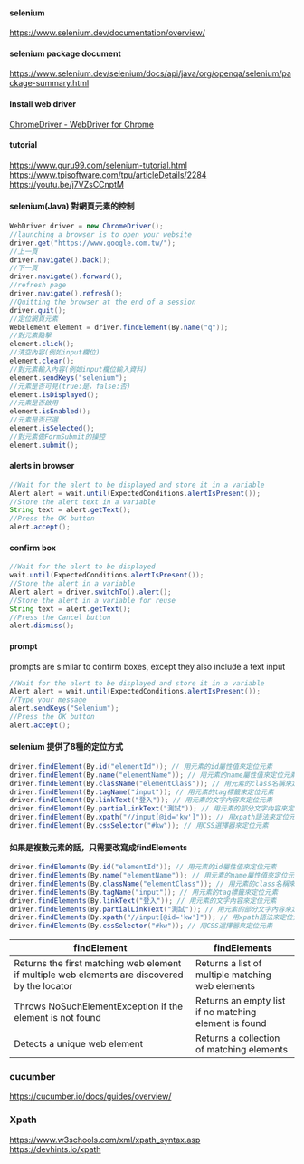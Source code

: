 #### selenium
https://www.selenium.dev/documentation/overview/

#### selenium package document
https://www.selenium.dev/selenium/docs/api/java/org/openqa/selenium/package-summary.html

#### Install web driver
[ChromeDriver - WebDriver for Chrome](https://sites.google.com/chromium.org/driver/)

#### tutorial

https://www.guru99.com/selenium-tutorial.html \
https://www.tpisoftware.com/tpu/articleDetails/2284 \
https://youtu.be/j7VZsCCnptM

#### selenium(Java) 對網頁元素的控制
```java
WebDriver driver = new ChromeDriver();
//launching a browser is to open your website
driver.get("https://www.google.com.tw/");
//上一頁
driver.navigate().back();
//下一頁
driver.navigate().forward();
//refresh page
driver.navigate().refresh();
//Quitting the browser at the end of a session
driver.quit();
//定位網頁元素
WebElement element = driver.findElement(By.name("q"));
//對元素點擊
element.click();
//清空內容(例如input欄位)
element.clear();
//對元素輸入內容(例如input欄位輸入資料)
element.sendKeys("selenium");
//元素是否可見(true:是，false:否)
element.isDisplayed();
//元素是否啟用
element.isEnabled();
//元素是否已選
element.isSelected();
//對元素做FormSubmit的操控
element.submit();
```

#### alerts in browser
```java
//Wait for the alert to be displayed and store it in a variable
Alert alert = wait.until(ExpectedConditions.alertIsPresent());
//Store the alert text in a variable
String text = alert.getText();
//Press the OK button
alert.accept();
```

#### confirm box
```java
//Wait for the alert to be displayed
wait.until(ExpectedConditions.alertIsPresent());
//Store the alert in a variable
Alert alert = driver.switchTo().alert();
//Store the alert in a variable for reuse
String text = alert.getText();
//Press the Cancel button
alert.dismiss();
```

#### prompt
prompts are similar to confirm boxes, except they also include a text input
```java
//Wait for the alert to be displayed and store it in a variable
Alert alert = wait.until(ExpectedConditions.alertIsPresent());
//Type your message
alert.sendKeys("Selenium");
//Press the OK button
alert.accept();
``` 

#### selenium 提供了8種的定位方式
```java
driver.findElement(By.id("elementId")); // 用元素的id屬性值來定位元素
driver.findElement(By.name("elementName")); // 用元素的name屬性值來定位元素
driver.findElement(By.className("elementClass")); // 用元素的class名稱來定位元素
driver.findElement(By.tagName("input")); // 用元素的tag標籤來定位元素
driver.findElement(By.linkText("登入")); // 用元素的文字內容來定位元素
driver.findElement(By.partialLinkText("測試")); // 用元素的部分文字內容來定位元素
driver.findElement(By.xpath("//input[@id='kw']")); // 用xpath語法來定位元素
driver.findElement(By.cssSelector("#kw")); // 用CSS選擇器來定位元素
```

#### 如果是複數元素的話，只需要改寫成findElements
```java
driver.findElements(By.id("elementId")); // 用元素的id屬性值來定位元素
driver.findElements(By.name("elementName")); // 用元素的name屬性值來定位元素
driver.findElements(By.className("elementClass")); // 用元素的class名稱來定位元素
driver.findElements(By.tagName("input")); // 用元素的tag標籤來定位元素
driver.findElements(By.linkText("登入")); // 用元素的文字內容來定位元素
driver.findElements(By.partialLinkText("測試")); // 用元素的部分文字內容來定位元素
driver.findElements(By.xpath("//input[@id='kw']")); // 用xpath語法來定位元素
driver.findElements(By.cssSelector("#kw")); // 用CSS選擇器來定位元素

```

|findElement|findElements|
|-|-|
|Returns the first matching web element if multiple web elements are discovered by the locator|Returns a list of multiple matching web elements|
|Throws NoSuchElementException if the element is not found|Returns an empty list if no matching element is found|
|Detects a unique web element|Returns a collection of matching elements|


### cucumber
https://cucumber.io/docs/guides/overview/

### Xpath
https://www.w3schools.com/xml/xpath_syntax.asp \
https://devhints.io/xpath
